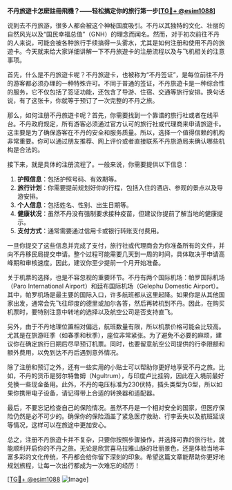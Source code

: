 **不丹旅遊卡怎麽註冊飛機？——轻松搞定你的旅行第一步[[TG💪+ @esim1088](https://t.me/s/esim1088)]**

说到去不丹旅游，很多人都会被这个神秘国度吸引。不丹以其独特的文化、壮丽的自然风光以及“国民幸福总值”（GNH）的理念而闻名。然而，对于初次前往不丹的人来说，可能会被各种旅行手续搞得一头雾水，尤其是如何注册和使用不丹的旅遊卡。今天就来给大家详细讲解一下不丹旅遊卡的注册流程以及与飞机相关的注意事项。

首先，什么是不丹旅遊卡呢？不丹旅遊卡，也被称为“不丹签证”，是每位前往不丹的游客都必须办理的一种特殊许可。不同于普通的签证，不丹旅遊卡是一种综合性的服务，它不仅包括了签证功能，还包含了导游、住宿、交通等旅行安排。换句话说，有了这张卡，你就等于预订了一次完整的不丹之旅。

那么，如何注册不丹旅遊卡呢？首先，你需要找到一个靠谱的旅行社或者在线平台。不丹政府规定，所有游客必须通过官方认可的旅行社或代理商来申请旅遊卡。这主要是为了确保游客在不丹的安全和服务质量。所以，选择一个值得信赖的机构非常重要。你可以通过朋友推荐、网上评价或者直接联系不丹旅游局来确认哪些机构是合法的。

接下来，就是具体的注册流程了。一般来说，你需要提供以下信息：

1. **护照信息**：包括护照号码、有效期等。
2. **旅行计划**：你需要提前规划好你的行程，包括入住的酒店、参观的景点以及导游安排。
3. **个人信息**：包括姓名、性别、出生日期等。
4. **健康状况**：虽然不丹没有强制要求接种疫苗，但建议你提前了解当地的健康提示。
5. **支付方式**：通常需要通过信用卡或银行转账支付费用。

一旦你提交了这些信息并完成了支付，旅行社或代理商会为你准备所有的文件，并向不丹移民局提交申请。整个过程可能需要几天到一周的时间，具体取决于申请高峰期和审核速度。因此，建议你至少提前一个月开始准备。

关于机票的选择，也是不容忽视的重要环节。不丹有两个国际机场：帕罗国际机场（Paro International Airport）和廷布国际机场（Gelephu Domestic Airport）。其中，帕罗机场是最主要的国际入口，许多航班都从这里起降。如果你是从其他国家出发，通常会先飞往印度的德里或加尔各答，然后再转机到不丹。因此，在购买机票时，要特别注意中转地的选择以及航空公司是否支持直飞。

另外，由于不丹地理位置相对偏远，航班数量有限，所以机票价格可能会比较高。尤其是在旅游旺季（如春季和秋季），座位非常紧张。为了避免不必要的麻烦，建议你在确定旅行日期后尽早预订机票。同时，也要留意航空公司提供的行李限额和额外费用，以免到达不丹后遇到意外情况。

除了注册和预订之外，还有一些实用的小贴士可以帮助你更好地享受不丹之旅。比如，不丹的货币是努尔特鲁姆（Ngultrum），与印度卢比挂钩，因此在入境前最好兑换一些现金备用。此外，不丹的电压标准为230伏特，插头类型为G型，所以如果你携带电子设备，请记得带上合适的转换器和适配器。

最后，不要忘记检查自己的保险情况。虽然不丹是一个相对安全的国家，但医疗保险仍然是必不可少的。确保你的保险涵盖了紧急医疗救助、行李丢失以及航班延误等情况，这样可以在旅途中更加安心。

总之，注册不丹旅遊卡并不复杂，只要你按照步骤操作，并选择可靠的旅行社，就能顺利开启你的不丹之旅。无论是欣赏喜马拉雅山脉的壮丽景色，还是体验当地丰富多彩的文化传统，不丹都会给你留下深刻的印象。希望这篇文章能帮助你更好地规划旅程，让每一次出行都成为一次难忘的经历！

[[TG💪+ @esim1088](https://t.me/s/esim1088) ![Image](https://i.postimg.cc/4NQfJmqS/Snipaste-2025-05-13-00-14-12.png)]